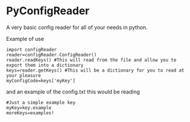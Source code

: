 PyConfigReader
==============

A very basic config reader for all of your needs in python.

Example of use

```
import configReader
reader=configReader.ConfigReader()
reader.readKeys() #This will read from the file and allow you to export them into a dictionary
keys=reader.getKeys() #This will be a dictionary for you to read at your pleasure
myConfigCode=keys['myKey']
```

and an example of the config.txt this would be reading

```
#Just a simple example key
myKey=key.example
moreKeys=examples!
